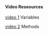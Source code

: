 #### Video Reseources

[video 1](https://drive.google.com/file/d/1sRkNfdYD-V3TRjyy_D0N6Loc2GwyR5af/view?usp=sharing) Variables 

[video 2](https://drive.google.com/file/d/1Km9A4QJ-HjNZBH2e41TXiS_06nvPCUho/view?usp=sharing) Methods


